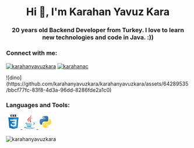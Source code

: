 <h1 align="center">Hi 👋, I'm Karahan Yavuz Kara</h1>
<h3 align="center">20 years old Backend Developer from Turkey. I love to learn new technologies and code in Java. :))</h3>

<h3 align="left">Connect with me:</h3>
<p align="left">
<a href="https://linkedin.com/in/karahanyavuzkara" target="blank"><img align="center" src="https://raw.githubusercontent.com/rahuldkjain/github-profile-readme-generator/master/src/images/icons/Social/linked-in-alt.svg" alt="karahanyavuzkara" height="30" width="40" /></a>
<a href="https://instagram.com/karahanac" target="blank"><img align="center" src="https://raw.githubusercontent.com/rahuldkjain/github-profile-readme-generator/master/src/images/icons/Social/instagram.svg" alt="karahanac" height="30" width="40" /></a>
</p>
![dino](https://github.com/karahanyavuzkara/karahanyavuzkara/assets/64289535/bbcf77fc-83f8-4d3a-96dd-8286fde2a1c0)


<h3 align="left">Languages and Tools:</h3>
<p align="left"> <a href="https://www.w3schools.com/css/" target="_blank" rel="noreferrer"> <img src="https://raw.githubusercontent.com/devicons/devicon/master/icons/css3/css3-original-wordmark.svg" alt="css3" width="40" height="40"/> </a> <a href="https://www.java.com" target="_blank" rel="noreferrer"> <img src="https://raw.githubusercontent.com/devicons/devicon/master/icons/java/java-original.svg" alt="java" width="40" height="40"/> </a> <a href="https://www.python.org" target="_blank" rel="noreferrer"> <img src="https://raw.githubusercontent.com/devicons/devicon/master/icons/python/python-original.svg" alt="python" width="40" height="40"/> </a> </p>

<p><img align="center" src="https://github-readme-stats.vercel.app/api/top-langs?username=karahanyavuzkara&show_icons=true&locale=en&layout=compact" alt="karahanyavuzkara" /></p>

